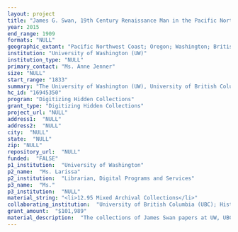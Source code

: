 ```yaml
--- 
layout: project 
title: "James G. Swan, 19th Century Renaissance Man in the Pacific Northwest: Papers, Journals, and Correspondence from 1833 - 1909"
year: 2015
end_range: 1909
formats: "NULL"
geographic_extant: "Pacific Northwest Coast; Oregon; Washington; British Columbia; Alaska; San Juan Islands; Haida Gwaii (Queen Charlotte) Islands; Cape Flattery; Neah Bay; Makah Indian Reservation; Shoalwater Bay; Willapa Bay; Port Townsend, WA; Puget Sound; Jefferson County, WA; Pacific County, WA; Clallam County, WA; Tacoma, WA; Washington, D.C.; Vancouver B.C."
institution: "University of Washington (UW)"
institution_type: "NULL"
primary_contact: "Ms. Anne Jenner"
size: "NULL"
start_range: "1833"
summary: "The University of Washington (UW), University of British Columbia (UBC), and Seattle's Museum of History and Industry (MOHAI) propose a two-year project to digitize the three largest collections of James Gilchrist Swan's archival materials and make them available for the first time together via a freely-accessible online web portal. Swan (1818-1900), one of the most prolific chroniclers of Pacific Northwest pioneer life and Native American culture, was a tireless self-promoter who worked as businessman, anthropologist, teacher, judge, Indian agent, collector for the Smithsonian Institution, maritime commissioner, customs inspector, and Hawaiian Consul from the 1850s through the 1890s in Washington Territory, British Columbia, and Alaska. The project will digitize Swan's meticulously written diaries (1859-1898), voluminous correspondence, and other written and visual materials. Scholars in the disciplines of anthropology, ethnography, museology, political and social history, colonial studies, maritime studies, epidemiology, meteorology, and climate change will find rare treasures in this newly-consolidated collection."
hc_id: "16945350"
program: "Digitizing Hidden Collections"
grant_type: "Digitizing Hidden Collections"
project_url: "NULL"
address1:  "NULL"
address2:  "NULL"
city:  "NULL"
state:  "NULL"
zip: "NULL"
repository_url:  "NULL"
funded:  "FALSE"
p1_institution:  "University of Washington"
p2_name:  "Ms. Larissa"
p2_institution:  "Librarian, Digital Programs and Services"
p3_name:  "Ms."
p3_institution:  "NULL"
material_string: "<li>12.95 Mixed Archival Collections</li>"
collaborating_institution:  "University of British Columbia (UBC); Historical Society of Seattle and King County Dba Museum of History and Industry (MOHAI)"
grant_amount:  "$101,989"
material_description:  "The collections of James Swan papers at UW, UBC, and MOHAI consist of diaries, correspondence, personal and professional records and publications, family genealogies, and other documents. Swan lead a colorful and varied life as a lawyer, amateur anthropologist, notary public, judge, and pilot commissioner, among other adventures. His records touch on a number of historically relevant subjects, including Native American cultures, the history of the Pacific Northwest fishing industry, Chinese immigration, smuggling, and the activities of the Hudson's Bay Company, to name only a few. \n\n\n\nUW's James Gilchrist Swan Papers consist of two Accessions: No. 1703-1 (1841-1909), given to UW professor Edmond S. Meany by Hamilton Platt, an executor of Swan's will; and No. 1703-3 (1833-1900), donated to UW in 2004 by Gillian Moss, a Swan descendent. The collection includes 63 volumes of Swan's diaries (1859-1898); Swan family correspondence; drafts of articles on the Makah and Haida; an apparently unpublished manuscript, \"History of the Commencement of the Makah Indian Agency at Neah Bay, W.T.;\" newspaper articles; a sketch and notebook about Haida mythology; and other records and reports. \n\n\n\nUBC's collection, the James G. Swan Papers, 1852-1907 (James Swan fond), was purchased by UBC in 1989 from the estate of James Seavey. Most of the records were produced in the 1870s and 1880s during Swan's active years of work as a Notary Public, Judge, Pilot Commissioner, Hawaiian Consul, and collector of Northwest Coast Indian artifacts and fish specimens for various institutions. \n\n\n\nMOHAI's collection, donated in 1954, consists of 6 bound volumes of correspondence (1883-1896). Topics include compiled letters, personal correspondence, and Hawaiian Consulate business. \n\n\n\nAssociated people: Spencer F. Baird; Isaac I. Stevens; Franz Boas; Johnny Kit Elswa; Eda'nsa (Albert Edward Edenshaw).\n\n\n\nEvents: 1876 Philadelphia Centennial Exposition; 1893 World's Columbian Exposition"
---
```

